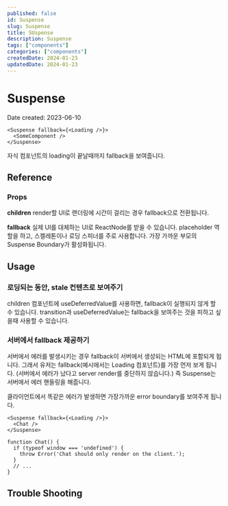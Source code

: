 ```yaml
---
published: false
id: Suspense
slug: Suspense
title: SUspense
description: Suspense
tags: ["components"]
categories: ["components"]
createdDate: 2024-01-23
updatedDate: 2024-01-23
---
```


# Suspense

Date created: 2023-06-10

```tsx
<Suspense fallback={<Loading />}>
  <SomeComponent />
</Suspense>
```

자식 컴포넌트의 loading이 끝날때까지 fallback을 보여줍니다.

## Reference
### Props
**children**
render할 UI로 랜더링에 시간이 걸리는 경우 fallback으로 전환됩니다.

**fallback**
실제 UI를 대체하는 UI로 ReactNode를 받을 수 있습니다.
placeholder 역할을 하고, 스켈레톤이나 로딩 스피너를 주로 사용합니다.
가장 가까운 부모의 Suspense Boundary가 활성화됩니다.

## Usage

### 로딩되는 동안, stale 컨텐츠로 보여주기
children 컴포넌트에 useDeferredValue를 사용하면, fallback이 실행되지 않게 할 수 있습니다.
transition과 useDeferredValue는 fallback을 보여주는 것을 피하고 싶을때 사용할 수 있습니다.

### 서버에서 fallback 제공하기

서버에서 에러를 발생시키는 경우 fallback이 서버에서 생성되는 HTML에 포함되게 됩니다.
그래서 유저는 fallback(예시에서는 Loading 컴포넌트)를 가장 먼저 보게 됩니다.
(서버에서 에러가 났다고 server render를 중단하지 않습니다.)
즉 Suspense는 서버에서 에러 핸들링을 해줍니다.

클라이언트에서 똑같은 에러가 발생하면 가장가까운 error boundary를 보여주게 됩니다.

```tsx
<Suspense fallback={<Loading />}>
  <Chat />
</Suspense>

function Chat() {
  if (typeof window === 'undefined') {
    throw Error('Chat should only render on the client.');
  }
  // ...
}
```

## Trouble Shooting

